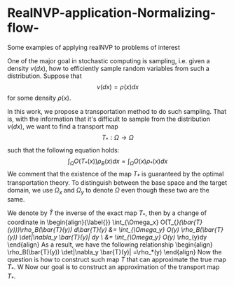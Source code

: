 # RealNVP-application-Normalizing-flow-
Some examples of applying realNVP to problems of interest

One of the major goal in stochastic computing is sampling, i.e. given a density $\nu(dx)$, how to efficiently sample random variables from such a distribution. Suppose that 
	$$\nu(dx) = \rho(x)dx$$ 
for some density $\rho(x)$. 

In this work, we propose a transportation method to do such sampling. That is, with the information that it's difficult to sample from the distribution $\nu(dx)$, we want to find a transport map $$T_*:\Omega \rightarrow \Omega$$ such that the following equation holds:
$$\int_{\Omega} O(T_{*}(x)) \rho_B(x)dx = \int_{\Omega} O(x) \rho_*(x)dx$$
We comment that the existence of the map $T_*$ is guaranteed by the optimal transportation theory.  To distinguish between the base space and the target domain, we use $\Omega_x$ and $\Omega_y$ to denote $\Omega$ even though these two are the same. 

We denote by $\bar{T}$ the inverse of the exact map $T_*$, then by a change of coordinate in 
\begin{align}{\label{}}
	\int_{\Omega_x} O(T_{*}(\bar{T}(y)))\rho_B(\bar{T}(y)) d\bar{T}(y) &= \int_{\Omega_y} O(y) \rho_B(\bar{T}(y)) \det|\nabla_y \bar{T}(y)| dy \\
	&= \int_{\Omega_y} O(y) \rho_*(y)dy 
\end{align}
As a result, we have the following relationship
\begin{align}
	\rho_B(\bar{T}(y)) \det|\nabla_y \bar{T}(y)| =\rho_*(y)
\end{align}
Now the question is how to construct such map $T$ that can approximate the true map $T_*$. W Now our goal is to construct an approximation of the transport map $T_*$. 
